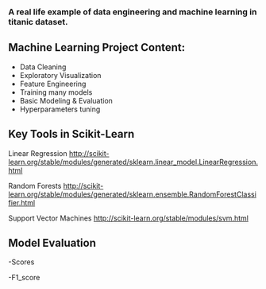 ### A real life example of data engineering and machine learning in titanic dataset.

## Machine Learning Project Content:

- Data Cleaning
- Exploratory Visualization
- Feature Engineering
- Training many models 
- Basic Modeling & Evaluation
- Hyperparameters tuning


## Key Tools in Scikit-Learn
Linear Regression
http://scikit-learn.org/stable/modules/generated/sklearn.linear_model.LinearRegression.html

Random Forests
http://scikit-learn.org/stable/modules/generated/sklearn.ensemble.RandomForestClassifier.html

Support Vector Machines
http://scikit-learn.org/stable/modules/svm.html


## Model Evaluation
-Scores

-F1_score
